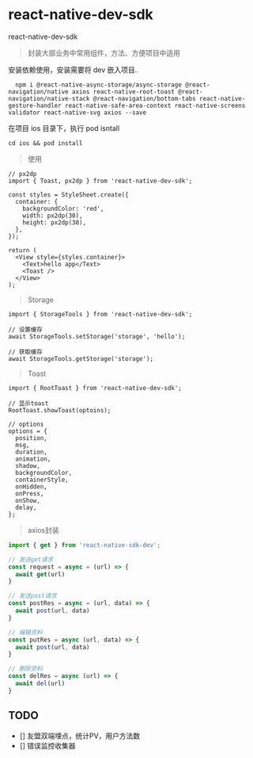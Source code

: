 # react-native-dev-sdk

react-native-dev-sdk

> 封装大部业务中常用组件，方法、方便项目中适用

安装依赖使用，安装需要将 dev 嵌入项目.

```
  npm i @react-native-async-storage/async-storage @react-navigation/native axios react-native-root-toast @react-navigation/native-stack @react-navigation/bottom-tabs react-native-gesture-handler react-native-safe-area-context react-native-screens validator react-native-svg axios --save
```

在项目 ios 目录下，执行 pod isntall

```tsx
cd ios && pod install
```

> 使用

```tsx
// px2dp
import { Toast, px2dp } from 'react-native-dev-sdk';

const styles = StyleSheet.create({
  container: {
    backgroundColor: 'red',
    width: px2dp(30),
    height: px2dp(30),
  },
});

return (
  <View style={styles.container}>
    <Text>hello app</Text>
    <Toast />
  </View>
);
```

> Storage

```tsx
import { StorageTools } from 'react-native-dev-sdk';

// 设置缓存
await StorageTools.setStorage('storage', 'hello');

// 获取缓存
await StorageTools.getStorage('storage');
```

> Toast

```tsx
import { RootToast } from 'react-native-dev-sdk';

// 显示toast
RootToast.showToast(optoins);

// options
options = {
  position,
  msg,
  duration,
  animation,
  shadow,
  backgroundColor,
  containerStyle,
  onHidden,
  onPress,
  onShow,
  delay,
};
```

> axios封装

```ts
import { get } from 'react-native-sdk-dev';

// 发送get请求
const request = async = (url) => {
  await get(url)
}

// 发送post请求
const postRes = async = (url, data) => {
  await post(url, data)
}

// 编辑资料
const putRes = async (url, data) => {
  await post(url, data)
}

// 删除资料
const delRes = async (url) => {
  await del(url)
}

```

## TODO

- [] 友盟双端埋点，统计PV，用户方法数
- [] 错误监控收集器
